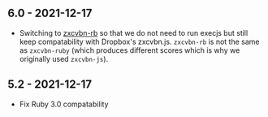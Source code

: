 ## 6.0 - 2021-12-17

- Switching to [zxcvbn-rb](https://github.com/formigarafa/zxcvbn-rb) so that we do not need to run execjs but still keep compatability with Dropbox's zxcvbn.js.
  `zxcvbn-rb` is not the same as `zxcvbn-ruby` (which produces different scores which is why we originally used `zxcvbn-js`).

## 5.2 - 2021-12-17

- Fix Ruby 3.0 compatability
